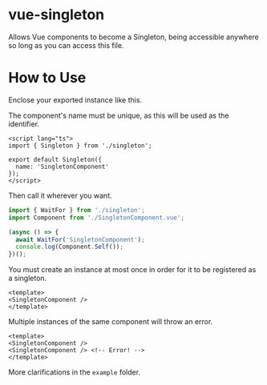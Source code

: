 # vue-singleton
Allows Vue components to become a Singleton,
being accessible anywhere so long as you can access this file.

# How to Use
Enclose your exported instance like this.

The component's name must be unique,
as this will be used as the identifier.

```vue
<script lang="ts">
import { Singleton } from './singleton';

export default Singleton({
  name: 'SingletonComponent'
});
</script>
```

Then call it wherever you want.

```typescript
import { WaitFor } from './singleton';
import Component from './SingletonComponent.vue';

(async () => {
  await WaitFor('SingletonComponent');
  console.log(Component.Self());
})();
```

You must create an instance at most once in order for it to be registered as a singleton.
```vue
<template>
<SingletonComponent />
</template>
```

Multiple instances of the same component will throw an error.

```vue
<template>
<SingletonComponent />
<SingletonComponent /> <!-- Error! -->
</template>
```

More clarifications in the `example` folder.
